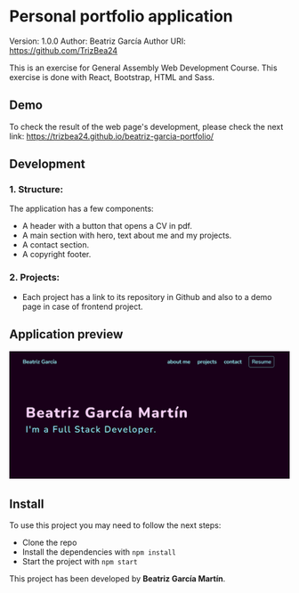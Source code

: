# Personal portfolio application
Version: 1.0.0
Author: Beatriz García
Author URI: https://github.com/TrizBea24

This is an exercise for General Assembly Web Development Course. This exercise is done with React, Bootstrap, HTML and Sass.

## Demo

To check the result of the web page's development, please check the next link: 
https://trizbea24.github.io/beatriz-garcia-portfolio/

## Development

### 1. Structure:

The application has a few components:

- A header with a button that opens a CV in pdf.
- A main section with hero, text about me and my projects.
- A contact section. 
- A copyright footer.

### 2. Projects:

- Each project has a link to its repository in Github and also to a demo page in case of frontend project.

## Application preview

<img alt="Application preview" title="Application preview" src="src/images/preview.png"/>

## Install

To use this project you may need to follow the next steps:
- Clone the repo
- Install the dependencies with `npm install`
- Start the project with `npm start`

This project has been developed by **Beatriz García Martín**.
